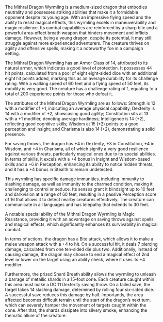 The Mithral Dragon Wyrmling is a medium-sized dragon that embodies neutrality and possesses striking abilities that make it a formidable opponent despite its young age. With an impressive flying speed and the ability to resist magical effects, this wyrmling excels in maneuverability and magic resilience. Its combat capabilities are reinforced by a sharp bite and a powerful area-effect breath weapon that hinders movement and inflicts damage. However, being a young dragon, despite its potential, it may still struggle against more experienced adventurers. The creature thrives on agility and offensive spells, making it a noteworthy foe in a campaign setting.

The Mithral Dragon Wyrmling has an Armor Class of 14, attributed to its natural armor, which indicates a good level of protection. It possesses 44 hit points, calculated from a pool of eight eight-sided dice with an additional eight hit points added, marking this as an average durability for its challenge rating. With a walking speed of 60 feet and a flying speed of 50 feet, its mobility is very good. The creature has a challenge rating of 1, equating to a total of 200 experience points for those who defeat it.

The attributes of the Mithral Dragon Wyrmling are as follows: Strength is 12 with a modifier of +1, indicating an average physical capability; Dexterity is 14 with a modifier of +2, showcasing good agility; Constitution sits at 13 with a +1 modifier, denoting average hardiness; Intelligence is 14 (+2), reflecting good cognitive skills; Wisdom at 15 (+2) points to a good perception and insight; and Charisma is also 14 (+2), demonstrating a solid presence. 

For saving throws, the dragon has +4 in Dexterity, +3 in Constitution, +4 in Wisdom, and +4 in Charisma, all of which signify a very good resilience against various threats, particularly magical ones due to its special abilities. In terms of skills, it excels with a +4 bonus in Insight and Wisdom-based skills and a +6 in Perception, enhancing its ability to notice hidden threats, and it has a +4 bonus in Stealth to remain undetected.

This wyrmling has specific damage immunities, including immunity to slashing damage, as well as immunity to the charmed condition, making it challenging to control or seduce. Its senses grant it blindsight up to 10 feet and darkvision at a range of 60 feet, resulting in a passive Perception score of 16 that allows it to detect nearby creatures effectively. The creature can communicate in all languages and has telepathy that extends to 30 feet.

A notable special ability of the Mithral Dragon Wyrmling is Magic Resistance, providing it with an advantage on saving throws against spells and magical effects, which significantly enhances its survivability in magical combat.

In terms of actions, the dragon has a Bite attack, which allows it to make a melee weapon attack with a +4 to hit. On a successful hit, it deals 7 piercing damage, calculated from one ten-sided die plus two. Additionally, instead of causing damage, the dragon may choose to end a magical effect of 2nd level or lower on the target using an ability check, where it uses its +4 modifier.

Furthermore, the prized Shard Breath ability allows the wyrmling to unleash a barrage of metallic shards in a 15-foot cone. Each creature caught within this area must make a DC 11 Dexterity saving throw. On a failed save, the target takes 14 slashing damage, determined by rolling four six-sided dice. A successful save reduces this damage by half. Importantly, the area affected becomes difficult terrain until the start of the dragon’s next turn, which can severely hamper the movement of targets caught within the cone. After that, the shards dissipate into silvery smoke, enhancing the thematic allure of the creature.